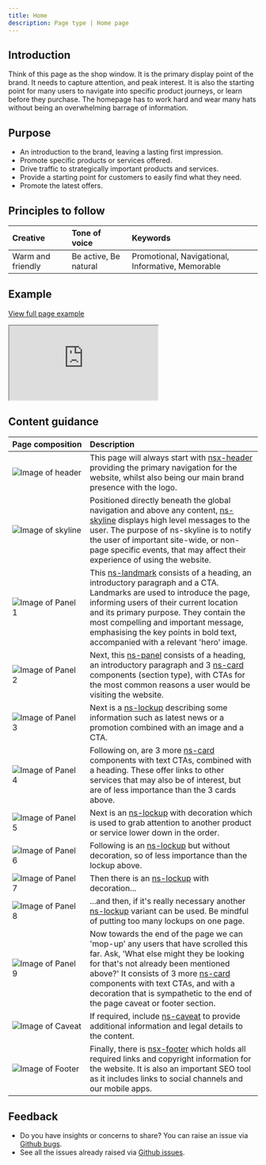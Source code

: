 ```yaml
---
title: Home
description: Page type | Home page
---
```


## Introduction

Think of this page as the shop window. It is the primary display point of the brand. It needs to capture attention, and peak interest. It is also the starting point for many users to navigate into specific product journeys, or learn before they purchase. The homepage has to work hard and wear many hats without being an overwhelming barrage of information.

## Purpose

* An introduction to the brand, leaving a lasting first impression.
* Promote specific products or services offered.
* Drive traffic to strategically important products and services.
* Provide a starting point for customers to easily find what they need.
* Promote the latest offers.

## Principles to follow

| Creative | Tone of voice | Keywords |
| :--- | :--- | :--- |
| Warm and friendly | Be active, Be natural | Promotional, Navigational, Informative, Memorable |

## Example

<div class="storybook-embed page">
  <p><a href="https://www.britishgas.co.uk/nucleus/demo/iframe.html?id=examples-page-types--home&amp;viewMode=story">View full page example</a></p>
  <iframe src="https://www.britishgas.co.uk/nucleus/demo/iframe.html?id=examples-page-types--home&amp;viewMode=story&amp;nav=0" title="Nucleus: examples-page-types--home" sandbox="allow-forms allow-modals allow-popups allow-presentation allow-same-origin allow-scripts"></iframe>
</div>

## Content guidance

| Page&nbsp;composition | Description |
| :--- | :--- |
| ![Image of header](https://user-images.githubusercontent.com/78355810/121555708-250d1f00-ca0b-11eb-86b9-df4a65ccfb60.png) | This page will always start with [nsx-header](/components/nsx-header) providing the primary navigation for the website, whilst also being our main brand presence with the logo. |
| ![Image of skyline](https://user-images.githubusercontent.com/78355810/121555785-348c6800-ca0b-11eb-922d-c2c3b4937acd.png) | Positioned directly beneath the global navigation and above any content, [ns-skyline](/components/ns-skyline) displays high level messages to the user. The purpose of ns-skyline is to notify the user of important site-wide, or non-page specific events, that may affect their experience of using the website.|
| ![Image of Panel 1](https://user-images.githubusercontent.com/78355810/121552839-af07b880-ca08-11eb-9f48-63171fa005db.png) | This [ns-landmark](/components/ns-landmark) consists of a heading, an introductory paragraph and a CTA. Landmarks are used to introduce the page, informing users of their current location and its primary purpose. They contain the most compelling and important message, emphasising the key points in bold text, accompanied with a relevant 'hero' image. |
| ![Image of Panel 2](https://user-images.githubusercontent.com/78355810/121559775-ce094900-ca0e-11eb-9d15-d370761a9202.png) | Next, this [ns-panel](/components/ns-panel) consists of a heading, an introductory paragraph and 3 [ns-card](/components/ns-card) components (section type), with CTAs for the most common reasons a user would be visiting the website. |
| ![Image of Panel 3](https://user-images.githubusercontent.com/78355810/121560789-c0a08e80-ca0f-11eb-9708-658a94aa90a0.png) | Next is a [ns-lockup](/components/ns-lockup) describing some information such as latest news or a promotion combined with an image and a CTA. |
| ![Image of Panel 4](https://user-images.githubusercontent.com/78355810/121561606-91d6e800-ca10-11eb-967c-824decbea4a8.png) | Following on, are 3 more [ns-card](/components/ns-card) components with text CTAs, combined with a heading. These offer links to other services that may also be of interest, but are of less importance than the 3 cards above. |
| ![Image of Panel 5](https://user-images.githubusercontent.com/78355810/121562212-23465a00-ca11-11eb-8a39-10e0885ab05d.png) | Next is an [ns-lockup](/components/ns-lockup) with decoration which is used to grab attention to another product or service lower down in the order. |
| ![Image of Panel 6](https://user-images.githubusercontent.com/78355810/121562898-d1520400-ca11-11eb-93e8-46dedc5bf79f.png) | Following is an [ns-lockup](/components/ns-lockup) but without decoration, so of less importance than the lockup above. |
| ![Image of Panel 7](https://user-images.githubusercontent.com/78355810/121563848-b8961e00-ca12-11eb-936e-b46c5de2394d.png) | Then there is an [ns-lockup](/components/ns-lockup) with decoration... |
| ![Image of Panel 8](https://user-images.githubusercontent.com/78355810/121565028-fa739400-ca13-11eb-8a68-90ff869c3cb4.png) | ...and then, if it's really necessary another [ns-lockup](/components/ns-lockup) variant can be used. Be mindful of putting too many lockups on one page. |
| ![Image of Panel 9](https://user-images.githubusercontent.com/78355810/121565846-c64ca300-ca14-11eb-803c-c7e2ba88de92.png) | Now towards the end of the page we can 'mop-up' any users that have scrolled this far. Ask, 'What else might they be looking for that's not already been mentioned above?' It consists of 3 more [ns-card](/components/ns-card) components with text CTAs, and with a decoration that is sympathetic to the end of the page caveat or footer section. |
| ![Image of Caveat](https://user-images.githubusercontent.com/78355810/121566776-bed9c980-ca15-11eb-8032-8df59ac5c372.png) | If required, include [ns-caveat](/components/ns-caveat) to provide additional information and legal details to the content. |
| ![Image of Footer](https://user-images.githubusercontent.com/78355810/121567323-57704980-ca16-11eb-9951-598055b9808c.png) | Finally, there is [nsx-footer](/components/nsx-footer) which holds all required links and copyright information for the website. It is also an important SEO tool as it includes links to social channels and our mobile apps. |

## Feedback

* Do you have insights or concerns to share? You can raise an issue via [Github bugs](https://github.com/ConnectedHomes/nucleus/issues/new?assignees=&labels=Bug&template=a--bug-report.md&title=[bug]%20[page-type-home]).
* See all the issues already raised via [Github issues](https://github.com/connectedHomes/nucleus/issues?utf8=%E2%9C%93&q=is%3Aopen+is%3Aissue+label%3ABug+[page-type-home]).
